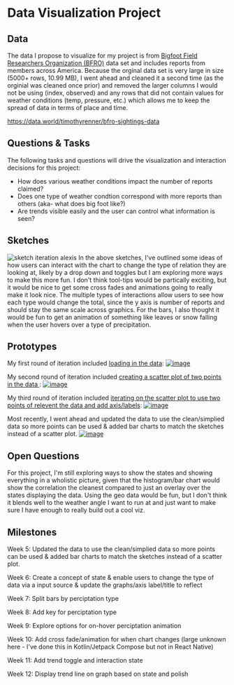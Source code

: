 # Data Visualization Project

## Data

The data I propose to visualize for my project is from [Bigfoot Field Researchers Organization (BFRO)](https://www.bfro.net/GDB/) data set and includes reports from members across America. Because the orginal data set is very large in size (5000+ rows, 10.99 MB), I went ahead and cleaned it a second time (as the orginial was cleaned once prior) and removed the larger columns I would not be using (index, observed) and any rows that did not contain values for weather conditions (temp, pressure, etc.) which allows me to keep the spread of data in terms of place and time.

https://data.world/timothyrenner/bfro-sightings-data

## Questions & Tasks

The following tasks and questions will drive the visualization and interaction decisions for this project:

- How does various weather conditions impact the number of reports claimed? 
- Does one type of weather condtion correspond with more reports than others (aka- what does big foot like?)
- Are trends visible easily and the user can control what information is seen?
  
## Sketches
![sketch iteration alexis](https://github.com/user-attachments/assets/7a131538-a454-4a05-a123-36740eb498c5)
In the above sketches, I've outlined some ideas of how users can interact with the chart to change the type of relation they are looking at, likely by a drop down and toggles but I am exploring more ways to make this more fun. I don't think tool-tips would be partically exciting, but it would be nice to get some cross fades and animations going to really make it look nice. The multiple types of interactions allow users to see how each type would change the total, since the y axis is number of reports and should stay the same scale across graphics. For the bars, I also thought it would be fun to get an animation of something like leaves or snow falling when the user hovers over a type of precipitation. 

## Prototypes
My first round of iteration included [loading in the data](https://vizhub.com/alexiscaira/70933d6a9c7b470389d47af21262f796):
[![image](https://github.com/user-attachments/assets/7193c856-25c9-49c9-96b3-24971253d441)](https://vizhub.com/alexiscaira/70933d6a9c7b470389d47af21262f796)

My second round of iteration included [creating a scatter plot of two points in the data ](https://vizhub.com/alexiscaira/70933d6a9c7b470389d47af21262f796):
[![image](https://github.com/user-attachments/assets/b1fb0c70-0922-480f-964b-5e03f52ceb7d)](https://vizhub.com/alexiscaira/7f68f7b51f354021930fe9596dc14685)

My third round of iteration included [iterating on the scatter plot to use two points of relevent the data and add axis/labels](https://vizhub.com/alexiscaira/a39e7ee4ad4e4629bd232221d1213249):
[![image](https://github.com/user-attachments/assets/6d233b6c-6904-4f0a-9691-f7f0a0109030)](https://vizhub.com/alexiscaira/a39e7ee4ad4e4629bd232221d1213249)

Most recently, I went ahead and updated the data to use the clean/simplied data so more points can be used & added bar charts to match the sketches instead of a scatter plot. 
[![image](https://github.com/user-attachments/assets/350ca075-84b3-412b-b223-3c872224c529)](https://vizhub.com/alexiscaira/3d91add8f7ad432aa264ccd1328783ea)

## Open Questions
For this project, I'm still exploring ways to show the states and showing everything in a wholistic picture, given that the histogram/bar chart would show the correlation the cleanest compared to just an overlay over the states displaying the data. Using the geo data would be fun, but I don't think it blends well to the weather angle I want to run at and just want to make sure I have enough to really build out a cool viz. 

## Milestones
Week 5: Updated the data to use the clean/simplied data so more points can be used & added bar charts to match the sketches instead of a scatter plot.

Week 6: Create a concept of state & enable users to change the type of data via a input source & update the graphs/axis label/title to reflect

Week 7: Split bars by perciptation type

Week 8: Add key for perciptation type

Week 9: Explore options for on-hover perciptation animation

Week 10: Add cross fade/animation for when chart changes (large unknown here - I've done this in Kotlin/Jetpack Compose but not in React Native)

Week 11: Add trend toggle and interaction state

Week 12: Display trend line on graph based on state and polish
